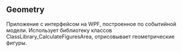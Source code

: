 ## Geometry
Приложение с интерфейсом на WPF, построенное по событийной модели. Использует библиотеку классов ClassLibrary_CalculateFiguresArea, отрисовывает геометрические фигуры. 
 
